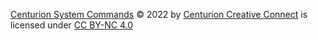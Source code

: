 ﻿[Centurion System Commands](https://github.com/Centurion-Creative-Connect/System) © 2022 by [Centurion Creative Connect](https://github.com/Centurion-Creative-Connect) is licensed under [CC BY-NC 4.0](https://creativecommons.org/licenses/by-nc/4.0/)